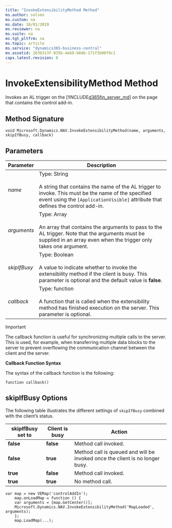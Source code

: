 ```yaml
---
title: "InvokeExtensibilityMethod Method"
ms.author: solsen
ms.custom: na
ms.date: 10/01/2019
ms.reviewer: na
ms.suite: na
ms.tgt_pltfrm: na
ms.topic: article
ms.service: "dynamics365-business-central"
ms.assetid: 263b313f-935b-4eb9-b0d6-171f3b08f9c1
caps.latest.revision: 8
---
```


# InvokeExtensibilityMethod Method
Invokes an AL trigger on the [!INCLUDE[d365fin_server_md](../includes/d365fin_server_md.md)] on the page that contains the control add-in.  
  
## Method Signature  
 `void Microsoft.Dynamics.NAV.InvokeExtensibilityMethod(name, arguments, skipIfBusy, callback)`  
  
## Parameters  
  
|Parameter|Description|  
|---------------|-----------------|  
|*name*|Type: String<br /><br /> A string that contains the name of the AL trigger to invoke. This must be the name of the specified event using the `[ApplicationVisible]` attribute that defines the control add-in.|  
|*arguments*|Type: Array<br /><br /> An array that contains the arguments to pass to the AL trigger. Note that the arguments must be supplied in an array even when the trigger only takes one argument.|  
|*skipIfBusy*|Type: Boolean<br /><br /> A value to indicate whether to invoke the extensibility method if the client is busy. This parameter is optional and the default value is **false**.|  
|*callback*|Type: function<br /><br /> A function that is called when the extensibility method has finished execution on the server. This parameter is optional.|  
  
> [!IMPORTANT]  
>  The callback function is useful for synchronizing multiple calls to the server. This is used, for example, when transferring multiple data blocks to the server to prevent overflowing the communication channel between the client and the server.  
  
 **Callback Function Syntax**  
  
 The syntax of the callback function is the following:  
  
 `function callback()`  
  
## skipIfBusy Options  
 The following table illustrates the different settings of `skipIfBusy` combined with the client’s status.  
  
|skipIfBusy set to|Client is busy|Action|  
|-----------------------|--------------------|------------|  
|**false**|**false**|Method call invoked.|  
|**false**|**true**|Method call is queued and will be invoked once the client is no longer busy.|  
|**true**|**false**|Method call invoked.|  
|**true**|**true**|No method call.|  

 <!-- 
## Example  
 For a detailed code example, see [Walkthrough: Creating and Using a Client Control Add-in](Walkthrough--Creating-and-Using-a-Client-Control-Add-in.md)  -->
  
```  
var map = new VEMap('controlAddIn');  
    map.onLoadMap = function () {  
    var arguments = [map.GetCenter()];  
    Microsoft.Dynamics.NAV.InvokeExtensibilityMethod('MapLoaded', arguments);  
    };  
    map.LoadMap(...);  
```